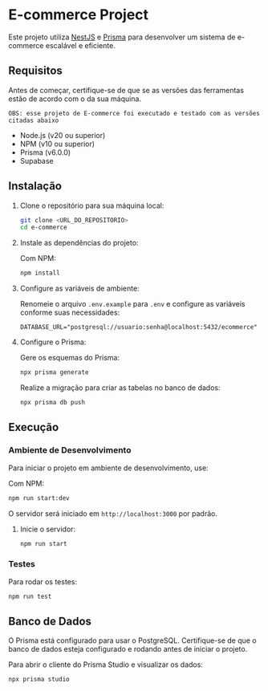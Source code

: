 # E-commerce Project

Este projeto utiliza [NestJS](https://nestjs.com/) e [Prisma](https://www.prisma.io/) para desenvolver um sistema de e-commerce escalável e eficiente.

## Requisitos

Antes de começar, certifique-se de que se as versões das ferramentas estão de acordo com o da sua máquina.

 ` OBS: esse projeto de E-commerce foi executado e testado com as versões citadas abaixo `

- Node.js (v20 ou superior)
- NPM (v10 ou superior)
- Prisma (v6.0.0)
- Supabase

## Instalação

1. Clone o repositório para sua máquina local:

   ```bash
   git clone <URL_DO_REPOSITORIO>
   cd e-commerce
   ```

2. Instale as dependências do projeto:

   Com NPM:
   ```bash
   npm install
   ```

3. Configure as variáveis de ambiente:

   Renomeie o arquivo `.env.example` para `.env` e configure as variáveis conforme suas necessidades:

   ```env
   DATABASE_URL="postgresql://usuario:senha@localhost:5432/ecommerce"
   ```

4. Configure o Prisma:

   Gere os esquemas do Prisma:

   ```bash
   npx prisma generate
   ```

   Realize a migração para criar as tabelas no banco de dados:

   ```bash
   npx prisma db push
   ```

## Execução

### Ambiente de Desenvolvimento

Para iniciar o projeto em ambiente de desenvolvimento, use:

Com NPM:
```bash
npm run start:dev
```

O servidor será iniciado em `http://localhost:3000` por padrão.

1. Inicie o servidor:

   ```bash
   npm run start
   ```

### Testes

Para rodar os testes:

```bash
npm run test
```

## Banco de Dados

O Prisma está configurado para usar o PostgreSQL. Certifique-se de que o banco de dados esteja configurado e rodando antes de iniciar o projeto.

Para abrir o cliente do Prisma Studio e visualizar os dados:

```bash
npx prisma studio
```
